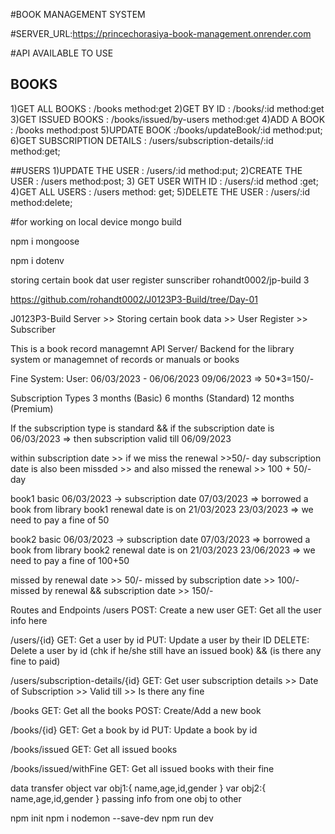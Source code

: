 #BOOK MANAGEMENT SYSTEM 

#SERVER_URL:https://princechorasiya-book-management.onrender.com

#API AVAILABLE TO USE
## BOOKS
1)GET ALL BOOKS :  /books  method:get
2)GET BY ID : /books/:id   method:get
3)GET ISSUED BOOKS : /books/issued/by-users   method:get
4)ADD A BOOK : /books    method:post
5)UPDATE BOOK :/books/updateBook/:id     method:put;
6)GET SUBSCRIPTION DETAILS : /users/subscription-details/:id    method:get;

##USERS
1)UPDATE THE USER : /users/:id method:put;
2)CREATE THE USER : /users    method:post;
3) GET USER WITH ID : /users/:id   method :get;
4)GET ALL USERS : /users       method: get;
5)DELETE THE USER : /users/:id   method:delete;

#for working on local device
mongo build 

npm i mongoose 

npm i dotenv


storing certain book dat 
user register sunscriber 
rohandt0002/jp-build 3 



<!-- /users store info of people 
post method create a new user 

get get user data 

 -->
<!-- 
 /users/{id}
 get a use rby [assing the id ]
 put update the user by its id 

 deltee delte a user by id 
 \ -->
https://github.com/rohandt0002/J0123P3-Build/tree/Day-01

J0123P3-Build
Server >> Storing certain book data >> User Register >> Subscriber

This is a book record managemnt API Server/ Backend for the library system or managemnet of records or manuals or books

Fine System: User: 06/03/2023 - 06/06/2023 09/06/2023 => 50*3=150/-

Subscription Types
3 months (Basic) 6 months (Standard) 12 months (Premium)

If the subscription type is standard && if the subscription date is 06/03/2023 => then subscription valid till 06/09/2023

within subscription date >> if we miss the renewal >>50/- day subscription date is also been missded >> and also missed the renewal >> 100 + 50/- day

book1 basic 06/03/2023 -> subscription date 07/03/2023 => borrowed a book from library book1 renewal date is on 21/03/2023 23/03/2023 => we need to pay a fine of 50

book2 basic 06/03/2023 -> subscription date 07/03/2023 => borrowed a book from library book2 renewal date is on 21/03/2023 23/06/2023 => we need to pay a fine of 100+50

missed by renewal date >> 50/- missed by subscription date >> 100/- missed by renewal && subscription date >> 150/-

Routes and Endpoints
/users
POST: Create a new user GET: Get all the user info here

/users/{id}
GET: Get a user by id PUT: Update a user by their ID DELETE: Delete a user by id (chk if he/she still have an issued book) && (is there any fine to paid)

/users/subscription-details/{id}
GET: Get user subscription details >> Date of Subscription >> Valid till >> Is there any fine

/books
GET: Get all the books POST: Create/Add a new book

/books/{id}
GET: Get a book by id PUT: Update a book by id

/books/issued
GET: Get all issued books

/books/issued/withFine
GET: Get all issued books with their fine

data transfer object 
var obj1:{
    name,age,id,gender
}
var obj2:{
name,age,id,gender
}
passing info from one obj to other 



npm init
npm i nodemon --save-dev
npm run dev

